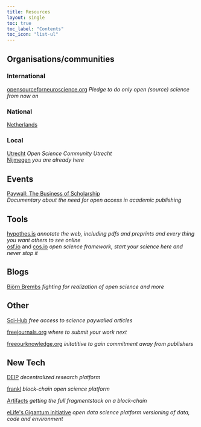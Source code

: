 ```yaml
---
title: Resources
layout: single
toc: true
toc_label: "Contents"
toc_icon: "list-ul"
---
```


## Organisations/communities

### International
[opensourceforneuroscience.org](https://opensourceforneuroscience.org) _Pledge to do only open (source) science from now on_

### National
[Netherlands](https://www.openscience.nl/)

### Local
[Utrecht](https://openscience-utrecht.com/) _Open Science Community Utrecht_  
[Nijmegen](https://radboud-university.github.io/osc-nijmegen) _you are already here_

## Events
[Paywall: The Business of Scholarship](https://paywallthemovie.com/screenings)  
_Documentary about the need for open access in academic publishing_

## Tools
[hypothes.is](https://hypothes.is) _annotate the web, including pdfs and preprints and every thing you
 want others to see online_  
[osf.io](https://osf.io) and [cos.io](https://cos.io) _open science framework, start your science here
and never stop it_

## Blogs
[Björn Brembs](http://bjoern.brembs.net/)
_fighting for realization of open science and more_

## Other
[Sci-Hub](http://sci-hub.tw) _free access to science paywalled articles_

[freejournals.org](https://freejournals.org/) _where to submit your work next_

[freeourknowledge.org](https://freeourknowledge.org/) _initatitive to gain commitment away from publishers_

## New Tech
[DEIP](https://deip.world) _decentralized research platform_

[frankl](https://frankl.io) _block-chain open science platform_

[Artifacts](https://artifacts.ai) _getting the full fragmentstack on a block-chain_ 

[eLife's Gigantum initiative](https://elifesciences.org/labs/bdbeac92/gigantum-a-simple-way-to-create-and-share-reproducible-data-science-and-research) _open data science platform versioning of data, code and environment_
